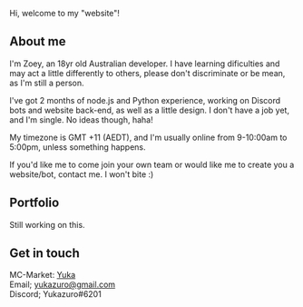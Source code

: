 Hi, welcome to my "website"!

## About me
I'm Zoey, an 18yr old Australian developer. I have learning dificulties and may act a little differently to others, please don't discriminate or be mean, as I'm still a person.  

I've got 2 months of node.js and Python experience, working on Discord bots and website back-end, as well as a little design. I don't have a job yet, and I'm single. No ideas though, haha!  

My timezone is GMT +11 (AEDT), and I'm usually online from 9-10:00am to 5:00pm, unless something happens.  

If you'd like me to come join your own team or would like me to create you a website/bot, contact me. I won't bite :)

## Portfolio
Still working on this.

## Get in touch
MC-Market: [Yuka](https://www.mc-market.org/members/155324/)  
Email; [yukazuro@gmail.com](mailto:yukazuro@gmail.com)  
Discord; Yukazuro#6201  
